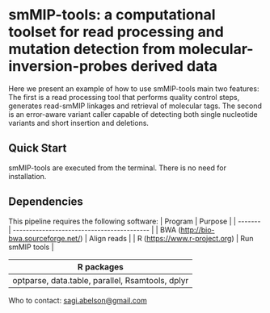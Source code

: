 # smMIP-tools: a computational toolset for read processing and mutation detection from molecular-inversion-probes derived data

Here we present an example of how to use smMIP-tools main two features:
The first is a read processing tool that performs quality control steps, generates read-smMIP linkages and retrieval of molecular tags.
The second is an error-aware variant caller capable of detecting both single nucleotide variants and short insertion and deletions.

## Quick Start
smMIP-tools are executed from the terminal. There is no need for installation.

## Dependencies
This pipeline requires the following software:
| Program | Purpose                                    |
| ------- | ------------------------------------------ |
| BWA (http://bio-bwa.sourceforge.net/) | Align reads |
| R (https://www.r-project.org) | Run smMIP tools |

| R packages                                       |
| ------------------------------------------------ |
| optparse, data.table, parallel, Rsamtools, dplyr |   



Who to contact: sagi.abelson@gmail.com
